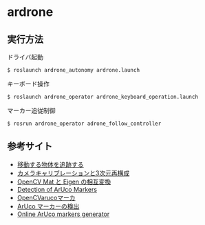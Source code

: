 # ardrone  
## 実行方法
ドライバ起動
```
$ roslaunch ardrone_autonomy ardrone.launch
```
キーボード操作
```
$ roslaunch ardrone_operator ardrone_keyboard_operation.launch
```
マーカー追従制御
```
$ rosrun ardrone_operator adrone_follow_controller
```

## 参考サイト
- [移動する物体を追跡する](https://cvtech.cc/tracking/)
- [カメラキャリブレーションと3次元再構成](http://opencv.jp/opencv-2svn/cpp/camera_calibration_and_3d_reconstruction.html#cv-solvepnp)
- [OpenCV Mat と Eigen の相互変換](http://dronevisionml.blogspot.com/2015/07/opencv-mat-eigen.html)
- [Detection of ArUco Markers](https://docs.opencv.org/3.2.0/d5/dae/tutorial_aruco_detection.html)
- [OpenCVarucoマーカ](https://seesaawiki.jp/asama-yaya/d/OpenCVaruco%A5%DE%A1%BC%A5%AB)
- [ArUco マーカーの検出](https://qiita.com/mkisono/items/cfdb9b74e41fae2f59d0)
- [Online ArUco markers generator](https://www.google.com/search?q=aruco+create+marker&oq=aruco+create+&aqs=chrome.1.69i57j0l7.5733j0j7&sourceid=chrome&ie=UTF-8)
